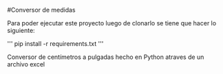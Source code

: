 #Conversor de medidas

Para poder ejecutar este proyecto luego de clonarlo se tiene que hacer lo siguiente:

'''
pip install -r requirements.txt
'''

Conversor de centímetros a pulgadas hecho en Python atraves de un archivo excel
